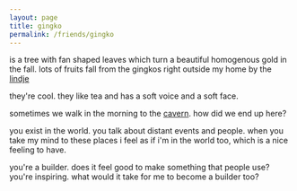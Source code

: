 ```yaml
---
layout: page
title: gingko
permalink: /friends/gingko
---
```


is a tree with fan shaped leaves which turn a beautiful homogenous gold in the fall. lots of fruits fall from the gingkos right outside my home by the [lindje](/places/river)

they're cool. they like tea and has a soft voice and a soft face. 

sometimes we walk in the morning to the [cavern](/places/kozuloa). how did we end up here?

you exist in the world. you talk about distant events and people. when you take my mind to these places i feel as if i'm in the world too, which is a nice feeling to have.

you're a builder. does it feel good to make something that people use? you're inspiring. what would it take for me to become a builder too?